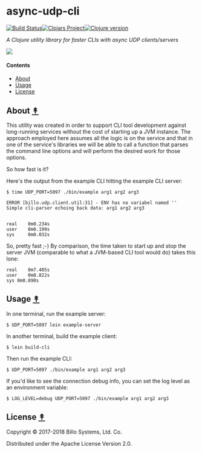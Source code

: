 # async-udp-cli

[![Build Status][travis-badge]][travis][![Clojars Project][clojars-badge]][clojars][![Clojure version][clojure-v]](project.clj)

*A Clojure utility library for faster CLIs with async UDP clients/servers*

[![][logo]][logo-large]


#### Contents

* [About](#about-)
* [Usage](#usage-)
* [License](#license-)


## About [&#x219F;](#contents)

This utility was created in order to support CLI tool development against
long-running services without the cost of starting up a JVM instance. The
approach employed here assumes all the logic is on the service and that
in one of the service's libraries we will be able to call a function that
parses the command line options and will perform the desired work for those
options.

So how fast is it?

Here's the output from the example CLI hitting the example CLI server:

```
$ time UDP_PORT=5097 ./bin/example arg1 arg2 arg3
```
```
ERROR [billo.udp.client.util:31] - ENV has no variabel named ''
Simple cli-parser echoing back data: arg1 arg2 arg3


real    0m0.234s
user    0m0.199s
sys     0m0.032s
```

So, pretty fast ;-) By comparison, the time taken to start up and stop the
server JVM (comparable to what a JVM-based CLI tool would do) takes this
lone:

```
real	0m7.405s
user	0m8.822s
sys	0m0.890s
```


## Usage [&#x219F;](#contents)

In one terminal, run the example server:

```
$ UDP_PORT=5097 lein example-server
```

In another terminal, build the example client:

```
$ lein build-cli
```

Then run the example CLI:

```
$ UDP_PORT=5097 ./bin/example arg1 arg2 arg3
```

If you'd like to see the connection debug info, you can set the log level as
an environment variable:

```
$ LOG_LEVEL=debug UDP_PORT=5097 ./bin/example arg1 arg2 arg3
```


## License [&#x219F;](#contents)


Copyright © 2017-2018 Billo Systems, Ltd. Co.

Distributed under the Apache License Version 2.0.


<!-- Named page links below: /-->

[travis]: https://travis-ci.org/billosys/async-udp-cli
[travis-badge]: https://travis-ci.org/billosys/async-udp-cli.png?branch=master
[deps]: http://jarkeeper.com/billosys/async-udp
[deps-badge]: http://jarkeeper.com/billosys/async-udp-cli/status.svg
[logo]: resources/public/images/golden-clock-square-250px.png
[logo-large]: resources/public/images/golden-clock-square-2400px.png
[tag-badge]: https://img.shields.io/github/tag/billosys/async-udp.svg
[tag]: https://github.com/billosys/async-udp-cli/tags
[clojure-v]: https://img.shields.io/badge/clojure-1.9.0-blue.svg
[clojars]: https://clojars.org/systems.billo/async-udp
[clojars-badge]: https://img.shields.io/clojars/v/systems.billo/async-udp-cli.svg
